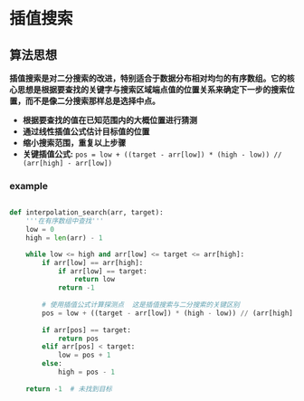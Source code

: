 # 插值搜索

## 算法思想

**插值搜索是对二分搜索的改进，特别适合于数据分布相对均匀的有序数组。它的核心思想是根据要查找的关键字与搜索区域端点值的位置关系来确定下一步的搜索位置，而不是像二分搜索那样总是选择中点。**

- **根据要查找的值在已知范围内的大概位置进行猜测**
- **通过线性插值公式估计目标值的位置**
- **缩小搜索范围，重复以上步骤**
- **关键插值公式:** `pos = low + ((target - arr[low]) * (high - low)) // (arr[high] - arr[low])`

### example

```python

def interpolation_search(arr, target):
    '''在有序数组中查找'''
    low = 0
    high = len(arr) - 1

    while low <= high and arr[low] <= target <= arr[high]:
        if arr[low] == arr[high]:
            if arr[low] == target:
                return low
            return -1
        
        # 使用插值公式计算探测点  这是插值搜索与二分搜索的关键区别
        pos = low + ((target - arr[low]) * (high - low)) // (arr[high] - arr[low])
        
        if arr[pos] == target:
            return pos
        elif arr[pos] < target:
            low = pos + 1
        else:
            high = pos - 1
    
    return -1  # 未找到目标
```
